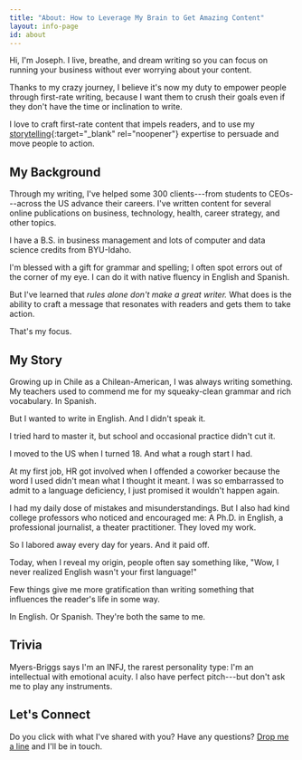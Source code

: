 ```yaml
---
title: "About: How to Leverage My Brain to Get Amazing Content"
layout: info-page
id: about
---
```


Hi, I'm Joseph. I live, breathe, and dream writing so you can focus on running your business without ever worrying about your content.

Thanks to my crazy journey, I believe it's now my duty to empower people through first-rate writing, because I want them to crush their goals even if they don't have the time or inclination to write.

I love to craft first-rate content that impels readers, and to use my [storytelling](https://hbr.org/2011/03/using-stories-as-a-tool-of-per){:target="_blank" rel="noopener"} expertise to persuade and move people to action.

## My Background

Through my writing, I've helped some 300 clients---from students to CEOs---across the US advance their careers. I've written content for several online publications on business, technology, health, career strategy, and other topics.

I have a B.S. in business management and lots of computer and data science credits from BYU-Idaho.

I'm blessed with a gift for grammar and spelling; I often spot errors out of the corner of my eye. I can do it with native fluency in English and Spanish.

But I've learned that *rules alone don't make a great writer.* What does is the ability to craft a message that resonates with readers and gets them to take action.

That's my focus.

## My Story

Growing up in Chile as a Chilean-American, I was always writing something. My teachers used to commend me for my squeaky-clean grammar and rich vocabulary. In Spanish.

But I wanted to write in English. And I didn't speak it.

I tried hard to master it, but school and occasional practice didn't cut it.

I moved to the US when I turned 18. And what a rough start I had.

At my first job, HR got involved when I offended a coworker because the word I used didn't mean what I thought it meant. I was so embarrassed to admit to a language deficiency, I just promised it wouldn't happen again.

I had my daily dose of mistakes and misunderstandings. But I also had kind college professors who noticed and encouraged me: A Ph.D. in English, a professional journalist, a theater practitioner. They loved my work.

So I labored away every day for years. And it paid off.

Today, when I reveal my origin, people often say something like, "Wow, I never realized English wasn't your first language!"

Few things give me more gratification than writing something that influences the reader's life in some way.

In English. Or Spanish. They're both the same to me.

## Trivia

Myers-Briggs says I'm an INFJ, the rarest personality type: I'm an intellectual with emotional acuity. I also have perfect pitch---but don't ask me to play any instruments.

## Let's Connect

Do you click with what I've shared with you? Have any questions? [Drop me a line](/contact) and I'll be in touch.
